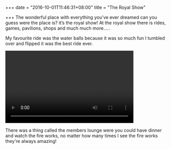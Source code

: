 +++
date = "2016-10-01T11:46:31+08:00"
title = "The Royal Show"

+++
The wonderful place  with everything you’ve ever dreamed can you guess were the place is? it’s the royal show! At the royal show there is rides, games, pavilions, shops and much much more…..

My favourite ride was the water balls because it was so much fun I tumbled over and flipped it was the best ride ever.

<video controls="controls" width="400" height="226" name="Royal Show" src="http://www.ellasworld.site/img/royal_show.mp4"></video>

There was a thing called the members lounge were you could have dinner and watch the fire works, no matter how many times I see the fire works they're always amazing!
